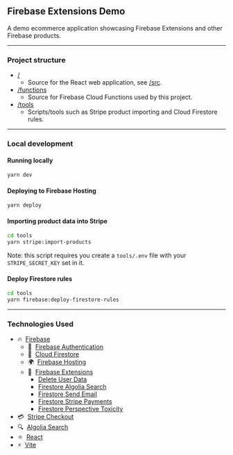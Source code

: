 ## Firebase Extensions Demo

A demo ecommerce application showcasing Firebase Extensions and other Firebase products.

----
### Project structure

  - [/](/)
    - Source for the React web application, see [/src](/src).  
  - [/functions](/functions)
    - Source for Firebase Cloud Functions used by this project.  
  - [/tools](/tools)
    - Scripts/tools such as Stripe product importing and Cloud Firestore rules.

----
### Local development


#### Running locally

```bash
yarn dev
```

#### Deploying to Firebase Hosting

```bash
yarn deploy
```

#### Importing product data into Stripe

```bash
cd tools
yarn stripe:import-products
```

Note: this script requires you create a `tools/.env` file with your `STRIPE_SECRET_KEY` set in it.

#### Deploy Firestore rules

```bash
cd tools
yarn firebase:deploy-firestore-rules
```

----

### Technologies Used

 -  ️‍🔥&nbsp;&nbsp;[Firebase](https://firebase.google.com/) 
    -  🔑&nbsp;&nbsp;[Firebase Authentication](https://firebase.google.com/docs/auth)
    -  📄&nbsp;&nbsp;[Cloud Firestore](https://firebase.google.com/docs/firestore)
    -  🌍&nbsp;&nbsp;[Firebase Hosting](https://firebase.google.com/docs/hosting)
    -  🧩&nbsp;&nbsp;[Firebase Extensions](https://firebase.google.com/docs/extensions)
       - [Delete User Data](https://firebase.google.com/products/extensions/delete-user-data)
       - [Firestore Algolia Search](https://firebase.google.com/products/extensions/firestore-algolia-search)
       - [Firestore Send Email](https://firebase.google.com/products/extensions/firestore-send-email)
       - [Firestore Stripe Payments](https://firebase.google.com/products/extensions/firestore-stripe-subscriptions)
       - [Firestore Perspective Toxicity](https://github.com/conversationai/firestore-perspective-toxicity)
 -  💳&nbsp;&nbsp;[Stripe Checkout](https://stripe.com/docs/payments/checkout)
 -  🔍&nbsp;&nbsp;[Algolia Search](https://www.algolia.com/products/search-and-discovery/hosted-search-api/)
 -  ⚛️&nbsp;&nbsp;[React](https://reactjs.org/)
 -  ⚡️&nbsp;&nbsp;[Vite](https://vitejs.dev/)
